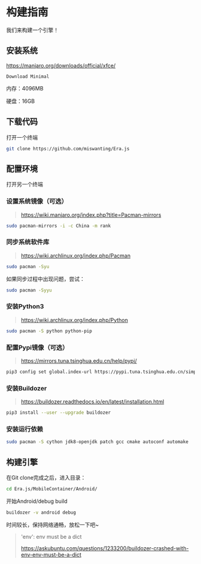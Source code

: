 # 构建指南

我们来构建一个引擎！

## 安装系统

https://manjaro.org/downloads/official/xfce/

`Download Minimal`

内存：4096MB

硬盘：16GB

## 下载代码

打开一个终端

```bash
git clone https://github.com/miswanting/Era.js
```

## 配置环境

打开另一个终端

### 设置系统镜像（可选）

> https://wiki.manjaro.org/index.php?title=Pacman-mirrors

``````bash
sudo pacman-mirrors -i -c China -m rank
``````

### 同步系统软件库

> https://wiki.archlinux.org/index.php/Pacman

```bash
sudo pacman -Syu
```

如果同步过程中出现问题，尝试：

```bash
sudo pacman -Syyu
```

### 安装Python3

> https://wiki.archlinux.org/index.php/Python

```bash
sudo pacman -S python python-pip
```

### 配置Pypi镜像（可选）

> https://mirrors.tuna.tsinghua.edu.cn/help/pypi/

```bash
pip3 config set global.index-url https://pypi.tuna.tsinghua.edu.cn/simple
```

### 安装Buildozer

> https://buildozer.readthedocs.io/en/latest/installation.html

```bash
pip3 install --user --upgrade buildozer
```

### 安装运行依赖

```bash
sudo pacman -S cython jdk8-openjdk patch gcc cmake autoconf automake
```

## 构建引擎

在Git clone完成之后，进入目录：

```bash
cd Era.js/MobileContainer/Android/
```

开始Android/debug build

```bash
buildozer -v android debug
```

时间较长，保持网络通畅，放松一下吧~

> 'env': env must be a dict
>
> https://askubuntu.com/questions/1233200/buildozer-crashed-with-env-env-must-be-a-dict